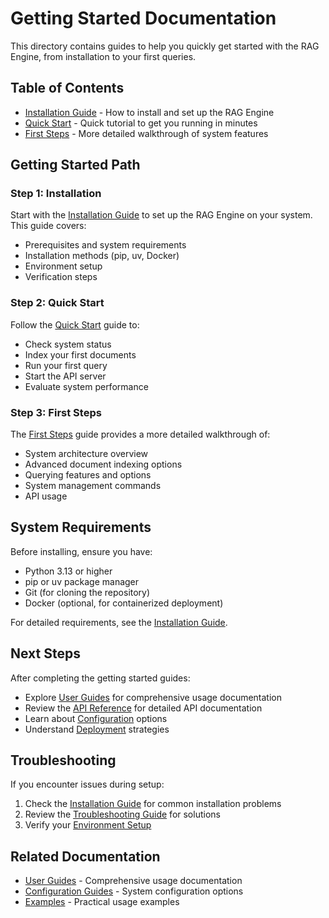 # Getting Started Documentation

This directory contains guides to help you quickly get started with the RAG Engine, from installation to your first queries.

## Table of Contents

- [Installation Guide](./installation.md) - How to install and set up the RAG Engine
- [Quick Start](./quick-start.md) - Quick tutorial to get you running in minutes
- [First Steps](./first-steps.md) - More detailed walkthrough of system features

## Getting Started Path

### Step 1: Installation
Start with the [Installation Guide](./installation.md) to set up the RAG Engine on your system. This guide covers:
- Prerequisites and system requirements
- Installation methods (pip, uv, Docker)
- Environment setup
- Verification steps

### Step 2: Quick Start
Follow the [Quick Start](./quick-start.md) guide to:
- Check system status
- Index your first documents
- Run your first query
- Start the API server
- Evaluate system performance

### Step 3: First Steps
The [First Steps](./first-steps.md) guide provides a more detailed walkthrough of:
- System architecture overview
- Advanced document indexing options
- Querying features and options
- System management commands
- API usage

## System Requirements

Before installing, ensure you have:
- Python 3.13 or higher
- pip or uv package manager
- Git (for cloning the repository)
- Docker (optional, for containerized deployment)

For detailed requirements, see the [Installation Guide](./installation.md).

## Next Steps

After completing the getting started guides:
- Explore [User Guides](../user-guides/) for comprehensive usage documentation
- Review the [API Reference](../api-reference/) for detailed API documentation
- Learn about [Configuration](../configuration/) options
- Understand [Deployment](../deployment/) strategies

## Troubleshooting

If you encounter issues during setup:
1. Check the [Installation Guide](./installation.md) for common installation problems
2. Review the [Troubleshooting Guide](../operations/troubleshooting.md) for solutions
3. Verify your [Environment Setup](../configuration/environment-setup.md)

## Related Documentation

- [User Guides](../user-guides/) - Comprehensive usage documentation
- [Configuration Guides](../configuration/) - System configuration options
- [Examples](../examples/) - Practical usage examples